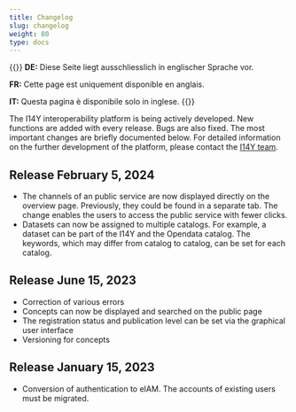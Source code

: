 ```yaml
---
title: Changelog
slug: changelog
weight: 80
type: docs
---
```

{{<alert title="Language" color="warning">}}
__DE:__ Diese Seite liegt ausschliesslich in englischer Sprache vor. 

__FR:__ Cette page est uniquement disponible en anglais.

__IT:__ Questa pagina è disponibile solo in inglese.
{{</alert>}}


The I14Y interoperability platform is being actively developed. New functions are added with every release. Bugs are also fixed. The most important changes are briefly documented below. For detailed information on the further development of the platform, please contact the [I14Y team](mailto:i14y@bfs.admin.ch). 

## Release February 5, 2024
- The channels of an public service are now displayed directly on the overview page. Previously, they could be found in a separate tab. The change enables the users to access the public service with fewer clicks. 
- Datasets can now be assigned to multiple catalogs. For example, a dataset can be part of the I14Y and the Opendata catalog. The keywords, which may differ from catalog to catalog, can be set for each catalog. 

## Release June 15, 2023
- Correction of various errors
- Concepts can now be displayed and searched on the public page 
- The registration status and publication level can be set via the graphical user interface
- Versioning for concepts 

## Release January 15, 2023
- Conversion of authentication to eIAM. The accounts of existing users must be migrated. 

